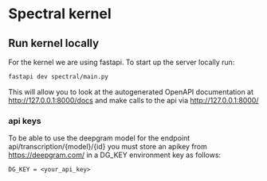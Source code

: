 # Spectral kernel

## Run kernel locally

For the kernel we are using fastapi. To start up the server locally run:

```bash
fastapi dev spectral/main.py
```

This will allow you to look at the autogenerated OpenAPI documentation at http://127.0.0.1:8000/docs and make calls to the api via http://127.0.0.1:8000/

### api keys

To be able to use the deepgram model for the endpoint api/transcription/{model}/{id} you must store an apikey from https://deepgram.com/ in a DG_KEY environment key as follows:

```
DG_KEY = <your_api_key>
```
